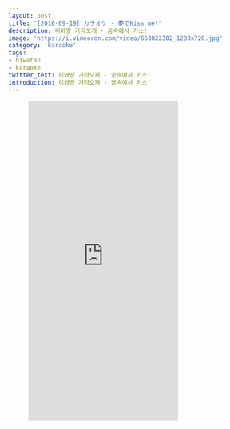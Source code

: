 ```yaml
---
layout: post
title: "[2016-09-19] カラオケ - 夢でKiss me!"
description: 히와땅 가라오케 - 꿈속에서 키스!
image: 'https://i.vimeocdn.com/video/663822302_1280x720.jpg'
category: 'karaoke'
tags:
- hiwatan
- karaoke
twitter_text: 히와땅 가라오케 - 꿈속에서 키스!
introduction: 히와땅 가라오케 - 꿈속에서 키스!
---
```

<figure class="video_container">
<iframe src="https://player.vimeo.com/video/240514174" height="640" frameborder="0" webkitallowfullscreen mozallowfullscreen allowfullscreen></iframe>
</figure>
